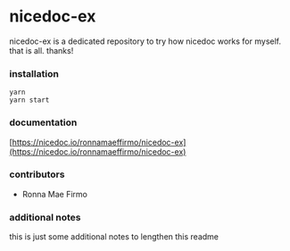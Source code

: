 # nicedoc-ex
nicedoc-ex is a dedicated repository to try how nicedoc works for myself. that is all. thanks!

### installation
    yarn
    yarn start

### documentation
[https://nicedoc.io/ronnamaeffirmo/nicedoc-ex](https://nicedoc.io/ronnamaeffirmo/nicedoc-ex)

### contributors
 - Ronna Mae Firmo

### additional notes
this is just some additional notes to lengthen this readme

